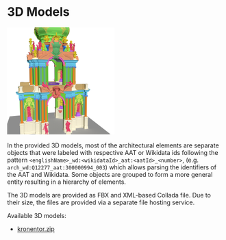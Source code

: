 # 3D Models

<img src="figure-3dmodel.png" height="250">

In the provided 3D models, most of the architectural elements are separate objects that were labeled with respective AAT or Wikidata ids following the pattern `<englishName>_wd:<wikidataId>_aat:<aatId>_<number>`, (e.g. `arch_wd:Q12277_aat:300000994_003`) which allows parsing the identifiers of the AAT and Wikidata.
Some objects are grouped to form a more general entity resulting in a hierarchy of elements.

The 3D models are provided as FBX and XML-based Collada file.
Due to their size, the files are provided via a separate file hosting service. 

Available 3D models:

- [kronentor.zip](https://drive.google.com/file/d/1WAT_mD6gpkzZ3xDzPHj-z1Bo6-Ygv-0-/)